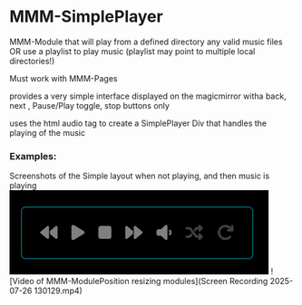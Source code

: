 # MMM-SimplePlayer

MMM-Module that will play from a defined directory any valid music files OR use a playlist to play music (playlist may point to multiple local directories!)

Must work with MMM-Pages

provides a very simple interface displayed on the magicmirror witha back, next , Pause/Play toggle, stop buttons only

uses the html audio tag to create a SimplePlayer Div that handles the playing of the music

### Examples:

Screenshots of the Simple layout when not playing, and then music is playing
![Example of MMM-ModulePosition resizing modules](Screenshot_simple.png?raw=true "Screenshot of simple Controls not playing")
![Video of MMM-ModulePosition resizing modules](Screen Recording 2025-07-26 130129.mp4)
